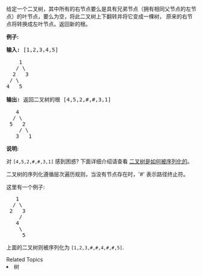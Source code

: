 <p>给定一个二叉树，其中所有的右节点要么是具有兄弟节点（拥有相同父节点的左节点）的叶节点，要么为空，将此二叉树上下翻转并将它变成一棵树， 原来的右节点将转换成左叶节点。返回新的根。</p>

<p><strong>例子:</strong></p>

<pre><strong>输入: </strong>[1,2,3,4,5]

    1
   / \
  2   3
 / \
4   5

<strong>输出:</strong> 返回二叉树的根 [4,5,2,#,#,3,1]

   4
  / \
 5   2
    / \
   3   1  
</pre>

<p><strong>说明:</strong></p>

<p>对 <code>[4,5,2,#,#,3,1]</code> 感到困惑? 下面详细介绍请查看&nbsp;<a href="https://support.leetcode-cn.com/hc/kb/article/1194353/" target="_blank">二叉树是如何被序列化的</a>。</p>

<p>二叉树的序列化遵循层次遍历规则，当没有节点存在时，&#39;#&#39; 表示路径终止符。</p>

<p>这里有一个例子:</p>

<pre>   1
  / \
 2   3
    /
   4
    \
     5
</pre>

<p>上面的二叉树则被序列化为 <code>[1,2,3,#,#,4,#,#,5]</code>.</p>
<div><div>Related Topics</div><div><li>树</li></div></div>